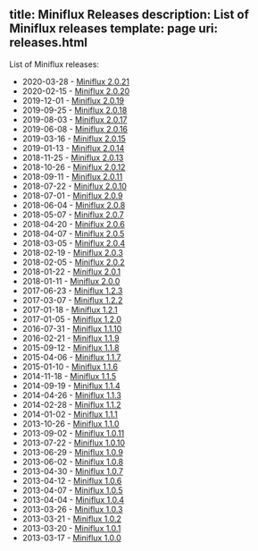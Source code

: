 title: Miniflux Releases
description: List of Miniflux releases
template: page
uri: releases.html
---

List of Miniflux releases:

<ul>
    <li><time>2020-03-28</time> - <a href="/releases/2.0.21.html">Miniflux 2.0.21</a></li>
    <li><time>2020-02-15</time> - <a href="/releases/2.0.20.html">Miniflux 2.0.20</a></li>
    <li><time>2019-12-01</time> - <a href="/releases/2.0.19.html">Miniflux 2.0.19</a></li>
    <li><time>2019-09-25</time> - <a href="/releases/2.0.18.html">Miniflux 2.0.18</a></li>
    <li><time>2019-08-03</time> - <a href="/releases/2.0.17.html">Miniflux 2.0.17</a></li>
    <li><time>2019-06-08</time> - <a href="/releases/2.0.16.html">Miniflux 2.0.16</a></li>
    <li><time>2019-03-16</time> - <a href="/releases/2.0.15.html">Miniflux 2.0.15</a></li>
    <li><time>2019-01-13</time> - <a href="/releases/2.0.14.html">Miniflux 2.0.14</a></li>
    <li><time>2018-11-25</time> - <a href="/releases/2.0.13.html">Miniflux 2.0.13</a></li>
    <li><time>2018-10-26</time> - <a href="/releases/2.0.12.html">Miniflux 2.0.12</a></li>
    <li><time>2018-09-11</time> - <a href="/releases/2.0.11.html">Miniflux 2.0.11</a></li>
    <li><time>2018-07-22</time> - <a href="/releases/2.0.10.html">Miniflux 2.0.10</a></li>
    <li><time>2018-07-01</time> - <a href="/releases/2.0.9.html">Miniflux 2.0.9</a></li>
    <li><time>2018-06-04</time> - <a href="/releases/2.0.8.html">Miniflux 2.0.8</a></li>
    <li><time>2018-05-07</time> - <a href="/releases/2.0.7.html">Miniflux 2.0.7</a></li>
    <li><time>2018-04-20</time> - <a href="/releases/2.0.6.html">Miniflux 2.0.6</a></li>
    <li><time>2018-04-07</time> - <a href="/releases/2.0.5.html">Miniflux 2.0.5</a></li>
    <li><time>2018-03-05</time> - <a href="/releases/2.0.4.html">Miniflux 2.0.4</a></li>
    <li><time>2018-02-19</time> - <a href="/releases/2.0.3.html">Miniflux 2.0.3</a></li>
    <li><time>2018-02-05</time> - <a href="/releases/2.0.2.html">Miniflux 2.0.2</a></li>
    <li><time>2018-01-22</time> - <a href="/releases/2.0.1.html">Miniflux 2.0.1</a></li>
    <li><time>2018-01-11</time> - <a href="/releases/2.0.0.html">Miniflux 2.0.0</a></li>
    <li><time>2017-06-23</time> - <a href="/releases/1.2.3.html">Miniflux 1.2.3</a></li>
    <li><time>2017-03-07</time> - <a href="/releases/1.2.2.html">Miniflux 1.2.2</a></li>
    <li><time>2017-01-18</time> - <a href="/releases/1.2.1.html">Miniflux 1.2.1</a></li>
    <li><time>2017-01-05</time> - <a href="/releases/1.2.0.html">Miniflux 1.2.0</a></li>
    <li><time>2016-07-31</time> - <a href="/releases/1.1.10.html">Miniflux 1.1.10</a></li>
    <li><time>2016-02-21</time> - <a href="/releases/1.1.9.html">Miniflux 1.1.9</a></li>
    <li><time>2015-09-12</time> - <a href="/releases/1.1.8.html">Miniflux 1.1.8</a></li>
    <li><time>2015-04-06</time> - <a href="/releases/1.1.7.html">Miniflux 1.1.7</a></li>
    <li><time>2015-01-10</time> - <a href="/releases/1.1.6.html">Miniflux 1.1.6</a></li>
    <li><time>2014-11-18</time> - <a href="/releases/1.1.5.html">Miniflux 1.1.5</a></li>
    <li><time>2014-09-19</time> - <a href="/releases/1.1.4.html">Miniflux 1.1.4</a></li>
    <li><time>2014-04-26</time> - <a href="/releases/1.1.3.html">Miniflux 1.1.3</a></li>
    <li><time>2014-02-28</time> - <a href="/releases/1.1.2.html">Miniflux 1.1.2</a></li>
    <li><time>2014-01-02</time> - <a href="/releases/1.1.1.html">Miniflux 1.1.1</a></li>
    <li><time>2013-10-26</time> - <a href="/releases/1.1.0.html">Miniflux 1.1.0</a></li>
    <li><time>2013-09-02</time> - <a href="/releases/1.0.11.html">Miniflux 1.0.11</a></li>
    <li><time>2013-07-22</time> - <a href="/releases/1.0.10.html">Miniflux 1.0.10</a></li>
    <li><time>2013-06-29</time> - <a href="/releases/1.0.9.html">Miniflux 1.0.9</a></li>
    <li><time>2013-06-02</time> - <a href="/releases/1.0.8.html">Miniflux 1.0.8</a></li>
    <li><time>2013-04-30</time> - <a href="/releases/1.0.7.html">Miniflux 1.0.7</a></li>
    <li><time>2013-04-12</time> - <a href="/releases/1.0.6.html">Miniflux 1.0.6</a></li>
    <li><time>2013-04-07</time> - <a href="/releases/1.0.5.html">Miniflux 1.0.5</a></li>
    <li><time>2013-04-04</time> - <a href="/releases/1.0.4.html">Miniflux 1.0.4</a></li>
    <li><time>2013-03-26</time> - <a href="/releases/1.0.3.html">Miniflux 1.0.3</a></li>
    <li><time>2013-03-21</time> - <a href="/releases/1.0.2.html">Miniflux 1.0.2</a></li>
    <li><time>2013-03-20</time> - <a href="/releases/1.0.1.html">Miniflux 1.0.1</a></li>
    <li><time>2013-03-17</time> - <a href="/releases/1.0.0.html">Miniflux 1.0.0</a></li>
</ul>
